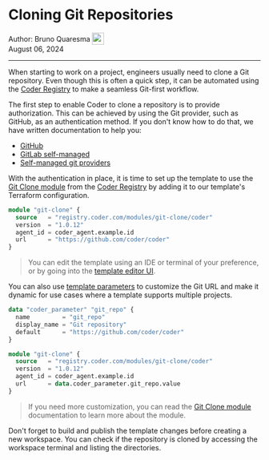 # Cloning Git Repositories

<div style="padding: 0px; margin: 0px;">
  <span style="vertical-align:middle;">Author: </span>
  <a href="https://github.com/BrunoQuaresma" style="text-decoration: none; color: inherit; margin-bottom: 0px;">
    <span style="vertical-align:middle;">Bruno Quaresma</span>
    <img src="https://avatars.githubusercontent.com/u/3165839?v=4" width="24px" height="24px" style="vertical-align:middle; margin: 0px;"/>
  </a>
</div>
August 06, 2024

---

When starting to work on a project, engineers usually need to clone a Git
repository. Even though this is often a quick step, it can be automated using
the [Coder Registry](https://registry.coder.com/) to make a seamless Git-first
workflow.

The first step to enable Coder to clone a repository is to provide
authorization. This can be achieved by using the Git provider, such as GitHub,
as an authentication method. If you don't know how to do that, we have written
documentation to help you:

- [GitHub](https://coder.com/docs/admin/auth#github)
- [GitLab self-managed](https://coder.com/docs/admin/external-auth#gitlab-self-managed)
- [Self-managed git providers](https://coder.com/docs/admin/external-auth#self-managed-git-providers)

With the authentication in place, it is time to set up the template to use the
[Git Clone module](https://registry.coder.com/modules/git-clone) from the
[Coder Registry](https://registry.coder.com/) by adding it to our template's
Terraform configuration.

```tf
module "git-clone" {
  source   = "registry.coder.com/modules/git-clone/coder"
  version  = "1.0.12"
  agent_id = coder_agent.example.id
  url      = "https://github.com/coder/coder"
}
```

> You can edit the template using an IDE or terminal of your preference, or by
> going into the
> [template editor UI](https://coder.com/docs/templates/creating#editing-templates).

You can also use
[template parameters](https://coder.com/docs/templates/parameters) to customize
the Git URL and make it dynamic for use cases where a template supports multiple
projects.

```tf
data "coder_parameter" "git_repo" {
  name         = "git_repo"
  display_name = "Git repository"
  default      = "https://github.com/coder/coder"
}

module "git-clone" {
  source   = "registry.coder.com/modules/git-clone/coder"
  version  = "1.0.12"
  agent_id = coder_agent.example.id
  url      = data.coder_parameter.git_repo.value
}
```

> If you need more customization, you can read the
> [Git Clone module](https://registry.coder.com/modules/git-clone) documentation
> to learn more about the module.

Don't forget to build and publish the template changes before creating a new
workspace. You can check if the repository is cloned by accessing the workspace
terminal and listing the directories.
